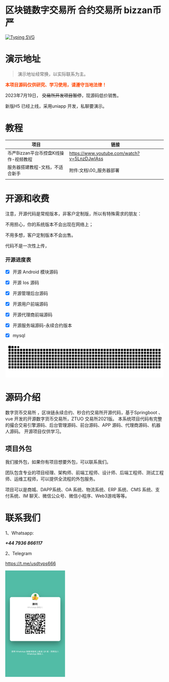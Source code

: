 # 区块链数字交易所 合约交易所 bizzan币严

[![Typing SVG](https://readme-typing-svg.herokuapp.com?font=Fira+Code&weight=200&size=16&pause=1000&width=502&lines=Hey%EF%BC%8CI+am+%E5%98%89%E7%A6%BE%E6%9C%9B%E5%B2%97+My+Telegram+is+%40usdtvps666)](https://git.io/typing-svg)

# 演示地址

> 演示地址经常换，以实际联系为主。

**<font color=OrangeRed>本项目源码仅供研究、学习使用，请遵守当地法律！</font>**

2023年7月19日， ~~交易所开发项目暂停~~，现源码低价销售。

新版H5 已经上线，采用uniapp 开发，私聊要演示。



# 教程

| 项目                                 | 链接                                        |
| ------------------------------------ | ------------------------------------------- |
| 币严Bizzan平台币控盘K线操作-视频教程 | https://www.youtube.com/watch?v=5LnzDJwIAss |
| 服务器搭建教程-文档，不适合新手      | 附件:文档\00_服务器部署                     |
|                                      |                                             |



# 开源和收费

注意，开源代码是常规版本，非客户定制版，所以有特殊需求的朋友：

不用担心，你的系统版本不会出现在网络上；

不用多想，客户定制版本不会出售。

代码不是一次性上传，

### 开源进度表

- [x] 开源 Android 模块源码
- [x] 开源 Ios 源码
- [x] 开源管理后台源码
- [x] 开源用户前端源码
- [x] 开源代理商前端源码
- [x] 开源服务端源码-永续合约版本
- [x] mysql



![find YOU](https://raw.githubusercontent.com/BEPb/BEPb/output/github-contribution-grid-snake.svg)

# 源码介绍
数字货币交易所 ，区块链永续合约、秒合约交易所开源代码，基于Springboot 、vue 开发的开源数字货币交易所，ZTUO 交易所2021版。
本系统项目代码有完整的撮合交易引擎源码、后台管理源码、前台源码、APP 源码、代理商源码、机器人源码。
开源项目仅供学习。



## 项目外包

我们接外包，如果你有项目想要外包，可以联系我们。

团队包含专业的项目经理、架构师、前端工程师、设计师、后端工程师、测试工程师、运维工程师，可以提供全流程的外包服务。

项目可以是商城、DAPP系统、OA 系统、物流系统、ERP 系统、CMS 系统、支付系统、IM 聊天、微信公众号、微信小程序、Web3游戏等等。

## 

# 联系我们

1、Whatsapp: 

***‪+44 7936 866117‬***

2、Telegram

https://t.me/usdtvps666

<img src="https://raw.githubusercontent.com/bizzancoin/btc-eth-fil-contract-Exchange---ztuo/master/img/whatsapp.jpg" alt="whatsapp" style="zoom: 33%;" />
